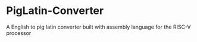 # PigLatin-Converter
A English to pig latin converter built with assembly language for the RISC-V processor
